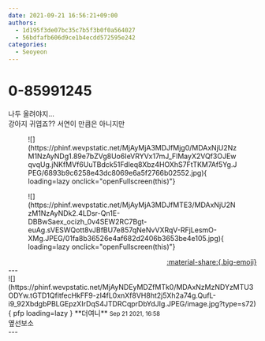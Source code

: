 ```yaml
---
date: 2021-09-21 16:56:21+09:00
authors:
  - 1d195f3de07bc35c7b5f3b0f0a564027
  - 56bdfafb606d9ce1b4ecdd572595e242
categories:
  - Seoyeon
---
```


# 0-85991245

<div class="post-container" markdown="1">
<div class="content-container md-sidebar__scrollwrap" markdown="1">

나두 올려야지...<br>강아지 귀엽죠?? 서연이 만큼은 아니지만
<figure markdown="1">
![](https://phinf.wevpstatic.net/MjAyMjA3MDJfMjg0/MDAxNjU2NzM1NzAyNDg1.89e7bZVg8Uo6IeVRYVx17mJ_FlMayX2VQf3OJEwqvqUg.jNKfMVf6UuTBdck51Fdleq8Xbz4HOXhS7FtTKM7Af5Yg.JPEG/6893b9c6258e43dc8069e6a5f2766b02552.jpg){ loading=lazy onclick="openFullscreen(this)"}
</figure>

<figure markdown="1">
![](https://phinf.wevpstatic.net/MjAyMjA3MDJfMTE3/MDAxNjU2NzM1NzAyNDk2.4LDsr-Qn1E-DBBwSaex_ocizh_0v4SEW2RC7Bgt-euAg.sVESWQott8vJBfBU7e857qNeNvVXRqV-RFjLesmO-XMg.JPEG/01fa8b36526e4af682d2406b3653be4e105.jpg){ loading=lazy onclick="openFullscreen(this)"}
</figure>


</div>
</div>

<div style="text-align: right;" markdown="1">
<a href="https://weverse.io/fromis9/fanpost/0-85991245" style="text-align: right;">:material-share:{.big-emoji}</a>
</div>
---

<div class="comments-container md-sidebar__scrollwrap" markdown="1">
<div class="comment" markdown="1">
<div class='id-container' markdown="1">
![](https://phinf.wevpstatic.net/MjAyNDEyMDZfMTk0/MDAxNzMzNDYzMTU3ODYw.tGTD1QfitfecHkFF9-zI4fL0xnXf8VH8ht2j5Xh2a74g.QufL-i9_92XbdgbPBLGEpzXIrDqS4JTDRCqprDbYdJIg.JPEG/image.jpg?type=s72){ pfp loading=lazy }
**<span class="artist">더여니</span>** <small>Sep 21 2021, 16:58</small><br>
</div>
<div class='comment-body' markdown="1">
옆선보소
</div>
</div>
</div>
---
